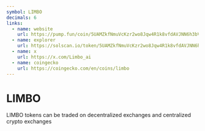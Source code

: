 ```yaml
---
symbol: LIMBO
decimals: 6
links:
  - name: website
    url: https://pump.fun/coin/5UAMZkfNmuVcKzr2wo8Jqw4R1k8vfdAVJNN6h3bVpump
  - name: explorer
    url: https://solscan.io/token/5UAMZkfNmuVcKzr2wo8Jqw4R1k8vfdAVJNN6h3bVpump
  - name: x
    url: https://x.com/Limbo_ai
  - name: coingecko
    url: https://coingecko.com/en/coins/limbo
---
```


# LIMBO

LIMBO tokens can be traded on decentralized exchanges and centralized crypto exchanges
